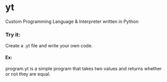 # yt
Custom Programming Language & Interpreter written in Python

### Try it:
Create a .yt file and write your own code.

#### Ex:
program.yt is a simple program that takes two values and returns whether or not they are equal.
